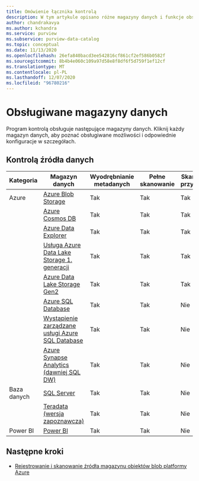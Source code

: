 ```yaml
---
title: Omówienie łącznika kontrolą
description: W tym artykule opisano różne magazyny danych i funkcje obsługiwane w programie kontrolą
author: chandrakavya
ms.author: kchandra
ms.service: purview
ms.subservice: purview-data-catalog
ms.topic: conceptual
ms.date: 11/13/2020
ms.openlocfilehash: 26efa840bacd3ee542816cf861cf2ef586b0582f
ms.sourcegitcommit: 8b4b4e060c109a97d58e8f8df6f5d759f1ef12cf
ms.translationtype: MT
ms.contentlocale: pl-PL
ms.lasthandoff: 12/07/2020
ms.locfileid: "96780216"
---
```

# <a name="supported-data-stores"></a>Obsługiwane magazyny danych

Program kontrolą obsługuje następujące magazyny danych. Kliknij każdy magazyn danych, aby poznać obsługiwane możliwości i odpowiednie konfiguracje w szczegółach.

## <a name="purview-data-sources"></a>Kontrolą źródła danych

|**Kategoria**|  **Magazyn danych**  |**Wyodrębnianie metadanych**|**Pełne skanowanie**|**Skanowanie przyrostowe**|**Skanowanie w zakresie**|**Klasyfikacja**|**Pochodzenie**|
|---|---|---|---|---|---|---|---|
| Azure | [Azure Blob Storage](register-scan-azure-blob-storage-source.md)| Tak| Tak| Tak| Tak| Tak| Tak|
||[Azure Cosmos DB](register-scan-azure-cosmos-database.md)|Tak| Tak| Tak| Tak| Tak| Tak|
||[Azure Data Explorer](register-scan-azure-data-explorer.md)|Tak| Tak| Tak| Tak| Tak| Tak|
||[Usługa Azure Data Lake Storage 1. generacji](register-scan-adls-gen1.md)|Tak| Tak| Tak| Tak| Tak| Tak|
||[Azure Data Lake Storage Gen2](register-scan-adls-gen2.md)|Tak| Tak| Tak| Tak| Tak| Tak|
||[Azure SQL Database](register-scan-azure-sql-database.md)|Tak| Tak| Nie| Tak| Tak| Tak|
||[Wystąpienie zarządzane usługi Azure SQL Database](register-scan-azure-sql-database-managed-instance.md)|Tak| Tak| Nie| Tak| Tak| Tak|
||[Azure Synapse Analytics (dawniej SQL DW)](register-scan-azure-synapse-analytics.md)|Tak| Tak| Nie| Tak| Tak| Tak|
|Baza danych|[SQL Server](register-scan-on-premises-sql-server.md)|Tak| Tak| Nie| Tak| Tak| Tak|
||[Teradata (wersja zapoznawcza)](register-scan-teradata-source.md)|Tak| Tak| Nie| Nie| Nie| Tak|
|Power BI|[Power BI](register-scan-power-bi-tenant.md)|Tak| Tak| Nie| Nie| Nie| Tak|

## <a name="next-steps"></a>Następne kroki

- [Rejestrowanie i skanowanie źródła magazynu obiektów blob platformy Azure](register-scan-azure-blob-storage-source.md)